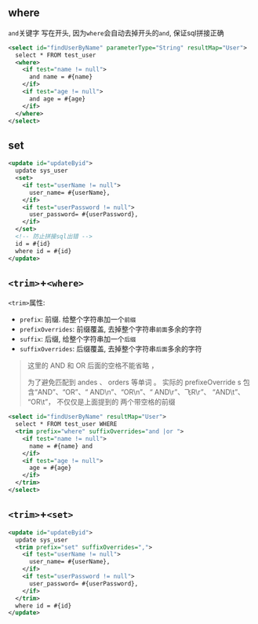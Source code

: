 ## where

`and`关键字 写在开头, 因为`where`会自动去掉开头的`and`, 保证sql拼接正确

```xml
<select id="findUserByName" parameterType="String" resultMap="User">
  select * FROM test_user
  <where>
    <if test="name != null">
      and name = #{name}
    </if>
    <if test="age != null">
      and age = #{age}
    </if>
  </where>
</select>
```



## set

```xml
<update id="updateByid">
  update sys_user
  <set>
    <if test="userName != null">
      user_name= #{userName},
    </if>
    <if test="userPassword != null">
      user_password= #{userPassword},
    </if>
  </set>
  <!-- 防止拼接sql出错 -->
  id = #{id}
  where id = #{id}
</update>
```

## `<trim>`+`<where>`

`<trim>`属性:

- `prefix`: 前缀. 给整个字符串加一个`前缀`
- `prefixOverrides`: 前缀覆盖,  去掉整个字符串`前面`多余的字符
- `suffix`: 后缀, 给整个字符串加一个`后缀`
- `suffixOverrides`: 后缀覆盖, 去掉整个字符串`后面`多余的字符

> 这里的 AND 和 OR 后面的空格不能省略 ， 
>
> 为了避免匹配到 andes 、 orders 等单词 。 实际的 prefixeOverride s 包含“AND”、“OR”、“ AND\n”、“OR\n”、“ AND\r”、飞R\r”、 “AND\t”、 “OR\t”， 不仅仅是上面提到的 两个带空格的前缀

```xml
<select id="findUserByName" resultMap="User">
  select * FROM test_user WHERE
  <trim prefix="where" suffixOverrides="and |or ">
    <if test="name != null">
      name = #{name} and
    </if>
    <if test="age != null">
      age = #{age}
    </if>
  </trim>
</select>
```

## `<trim>`+`<set>`

```xml
<update id="updateByid">
  update sys_user
  <trim prefix="set" suffixOverrides=",">
    <if test="userName != null">
      user_name= #{userName},
    </if>
    <if test="userPassword != null">
      user_password= #{userPassword},
    </if>
  </trim>
  where id = #{id}
</update>
```









